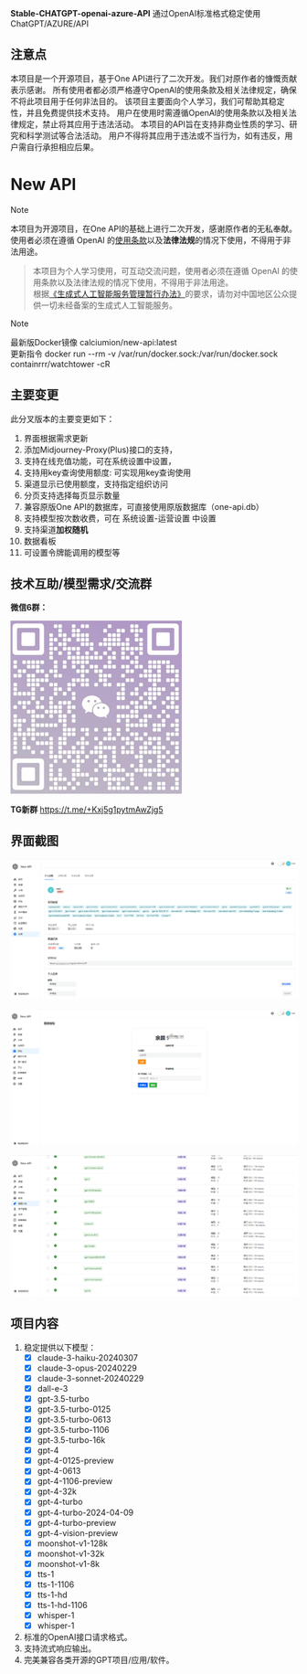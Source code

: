 **Stable-CHATGPT-openai-azure-API**
通过OpenAI标准格式稳定使用ChatGPT/AZURE/API
## 注意点
本项目是一个开源项目，基于One API进行了二次开发。我们对原作者的慷慨贡献表示感谢。
所有使用者都必须严格遵守OpenAI的使用条款及相关法律规定，确保不将此项目用于任何非法目的。
该项目主要面向个人学习，我们可帮助其稳定性，并且免费提供技术支持。
用户在使用时需遵循OpenAI的使用条款以及相关法律规定，禁止将其应用于违法活动。
本项目的API旨在支持非商业性质的学习、研究和科学测试等合法活动。
用户不得将其应用于违法或不当行为，如有违反，用户需自行承担相应后果。
# New API

> [!NOTE]
> 本项目为开源项目，在One API的基础上进行二次开发，感谢原作者的无私奉献。 
> 使用者必须在遵循 OpenAI 的[使用条款](https://openai.com/policies/terms-of-use)以及**法律法规**的情况下使用，不得用于非法用途。

> 本项目为个人学习使用，可互动交流问题，使用者必须在遵循 OpenAI 的使用条款以及法律法规的情况下使用，不得用于非法用途。  
> 根据[《生成式人工智能服务管理暂行办法》](http://www.cac.gov.cn/2023-07/13/c_1690898327029107.htm)的要求，请勿对中国地区公众提供一切未经备案的生成式人工智能服务。

> [!NOTE]
> 最新版Docker镜像 calciumion/new-api:latest  
> 更新指令 docker run --rm -v /var/run/docker.sock:/var/run/docker.sock containrrr/watchtower -cR

## 主要变更
此分叉版本的主要变更如下：

1. 界面根据需求更新
2. 添加Midjourney-Proxy(Plus)接口的支持，
3. 支持在线充值功能，可在系统设置中设置，
4. 支持用key查询使用额度:
   可实现用key查询使用
5. 渠道显示已使用额度，支持指定组织访问
6. 分页支持选择每页显示数量
7. 兼容原版One API的数据库，可直接使用原版数据库（one-api.db）
8. 支持模型按次数收费，可在 系统设置-运营设置 中设置
9. 支持渠道**加权随机**
10. 数据看板
11. 可设置令牌能调用的模型等
## 技术互助/模型需求/交流群
**微信6群：**

<img src="https://github.com/fdafadfd45/Stable-Azure-OpenAI-chatgpt-API-Key/blob/main/1720770759463.jpg" width="300">


**TG新群**
https://t.me/+Kxj5g1pytmAwZjg5

## 界面截图
 ![image](https://github.com/fdafadfd45/Stable-Azure-OpenAI-chatgpt-API-Key/blob/main/120240712161545.png) 
 
 ![image](https://github.com/fdafadfd45/Stable-Azure-OpenAI-chatgpt-API-Key/blob/main/2220240712161606.png)  
 
 ![image](https://github.com/fdafadfd45/Stable-Azure-OpenAI-chatgpt-API-Key/blob/main/33330240712161615.png)  
## 项目内容
1. 稳定提供以下模型：
   + [x] claude-3-haiku-20240307
   + [x] claude-3-opus-20240229
   + [x] claude-3-sonnet-20240229
   + [x] dall-e-3
   + [x] gpt-3.5-turbo 
   + [x] gpt-3.5-turbo-0125
   + [x] gpt-3.5-turbo-0613
   + [x] gpt-3.5-turbo-1106
   + [x] gpt-3.5-turbo-16k
   + [x] gpt-4
   + [x] gpt-4-0125-preview
   + [x] gpt-4-0613
   + [x] gpt-4-1106-preview
   + [x] gpt-4-32k
   + [x] gpt-4-turbo
   + [x] gpt-4-turbo-2024-04-09
   + [x] gpt-4-turbo-preview
   + [x] gpt-4-vision-preview
   + [x] moonshot-v1-128k
   + [x] moonshot-v1-32k
   + [x] moonshot-v1-8k
   + [x] tts-1
   + [x] tts-1-1106
   + [x] tts-1-hd
   + [x] tts-1-hd-1106
   + [x] whisper-1
   + [x] whisper-1
3. 标准的OpenAI接口请求格式。
4. 支持流式响应输出。
5. 完美兼容各类开源的GPT项目/应用/软件。



